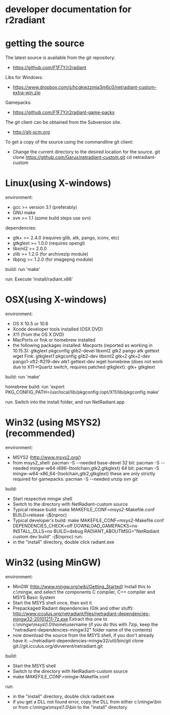 
developer documentation for r2radiant
======================================

getting the source
==================

The latest source is available from the git repository:

  - https://github.com/F1F7Y/r2radiant

Libs for Windows:

  - https://www.dropbox.com/s/hcgkwzzmja3m6c0/netradiant-custom-extra-win.zip

Gamepacks:

  - https://github.com/F1F7Y/r2radiant-game-packs

The git client can be obtained from the Subversion site.

  - http://git-scm.org

To get a copy of the source using the commandline git client:

  - Change the current directory to the desired location for the source.
  git clone https://github.com/Garux/netradiant-custom.git
  cd netradiant-custom



Linux(using X-windows)
======================

environment:
- gcc >= version 3.1 (preferably)
- GNU make
- svn >= 1.1 (some build steps use svn)

dependencies:
- gtk+ >= 2.4.0 (requires glib, atk, pango, iconv, etc)
- gtkglext >= 1.0.0 (requires opengl)
- libxml2 >= 2.0.0
- zlib >= 1.2.0 (for archivezip module)
- libpng >= 1.2.0 (for imagepng module)

build:
run 'make'

run:
Execute 'install/radiant.x86'


OSX(using X-windows)
====================

environment:
- OS X 10.5 or 10.6
- Xcode developer tools installed (OSX DVD)
- X11 (from the OS X DVD)
- MacPorts or fink or homebrew installed
- the following packages installed:
  Macports (reported as working in 10.15.3):
    gtkglext pkgconfig glib2-devel libxml2 gtk2 pango atk gettext wget
  Fink:
    gtkglext1 pkgconfig glib2-dev libxml2 gtk+2 gtk+2-dev pango1-xft2-ft219-dev atk1 gettext-dev wget
  homebrew (does not work due to X11->Quartz switch, requires patched gtkglext):
    gtk+ gtkglext

build:
run 'make'

homebrew build:
run 'export PKG_CONFIG_PATH=/usr/local/lib/pkgconfig:/opt/X11/lib/pkgconfig
make'

run:
Switch into the install folder, and run NetRadiant.app


Win32 (using MSYS2)(recommended)
==================

environment:
- MSYS2 (http://www.msys2.org/)
- from msys2_shell:
  pacman -S --needed base-devel
    32 bit:
  pacman -S --needed mingw-w64-i686-{toolchain,gtk2,gtkglext}
    64 bit:
  pacman -S mingw-w64-x86_64-{toolchain,gtk2,gtkglext}
    these are only strictly required for gamepacks:
  pacman -S --needed unzip svn git

build:
- Start respective mingw shell
- Switch to the directory with NetRadiant-custom source
- Typical release build:
  make MAKEFILE_CONF=msys2-Makefile.conf BUILD=release -j$(nproc)
- Typical developer's build:
  make MAKEFILE_CONF=msys2-Makefile.conf DEPENDENCIES_CHECK=off DOWNLOAD_GAMEPACKS=no INSTALL_DLLS=no BUILD=debug RADIANT_ABOUTMSG="NetRadiant custom dev build" -j$(nproc)
run:
- in the "install" directory, double click radiant.exe


Win32 (using MinGW)
==================

environment:
- MinGW (http://www.mingw.org/wiki/Getting_Started)
  Install this to c:\mingw, and select the components C compiler, C++ compiler
  and MSYS Basic System
- Start the MSYS shell once, then exit it
- Prepackaged Radiant dependencies (Gtk and other stuff):
  http://www.icculus.org/netradiant/files/netradiant-dependencies-mingw32-20101211-7z.exe
  Extract this one to
  c:\mingw\msys\1.0\home\username
  (if you do this with 7zip, keep the "netradiant-dependencies-mingw32" folder
  name of the contents)
- now download the source from the MSYS shell, if you don't already have it:
  ~/netradiant-dependencies-mingw32/util/bin/git clone git://git.icculus.org/divverent/netradiant.git

build:
- Start the MSYS shell
- Switch to the directory with NetRadiant-custom source
- make MAKEFILE_CONF=mingw-Makefile.conf

run:
- in the "install" directory, double click radiant.exe
- if you get a DLL not found error, copy the DLL from either c:\mingw\bin or
  from c:\mingw\msys\1.0\bin to the "install" directory
